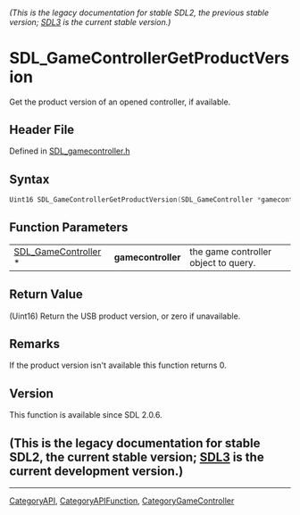 ###### (This is the legacy documentation for stable SDL2, the previous stable version; [SDL3](https://wiki.libsdl.org/SDL3/) is the current stable version.)
# SDL_GameControllerGetProductVersion

Get the product version of an opened controller, if available.

## Header File

Defined in [SDL_gamecontroller.h](https://github.com/libsdl-org/SDL/blob/SDL2/include/SDL_gamecontroller.h)

## Syntax

```c
Uint16 SDL_GameControllerGetProductVersion(SDL_GameController *gamecontroller);
```

## Function Parameters

|                                            |                    |                                      |
| ------------------------------------------ | ------------------ | ------------------------------------ |
| [SDL_GameController](SDL_GameController) * | **gamecontroller** | the game controller object to query. |

## Return Value

(Uint16) Return the USB product version, or zero if unavailable.

## Remarks

If the product version isn't available this function returns 0.

## Version

This function is available since SDL 2.0.6.

## (This is the legacy documentation for stable SDL2, the current stable version; [SDL3](https://wiki.libsdl.org/SDL3/) is the current development version.)



----
[CategoryAPI](CategoryAPI), [CategoryAPIFunction](CategoryAPIFunction), [CategoryGameController](CategoryGameController)

